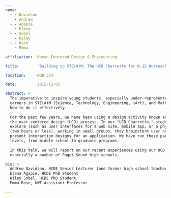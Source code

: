 ```yaml
---
name:
  - - Davidson
    - Andrew
  - - Agapie
    - Elena
  - - Sobel
    - Kiley
  - - Rose
    - Emma

affiliation:  Human Centered Design & Engineering

title:        "Building up STE(A)M: The UCD Charrette for K-12 Outreach"

location:     HUB 334

date:         2015-12-02

abstract: >
  The imperative to inspire young students, especially under-represented minorities and women, to pursue education and 
  careers in STE(A)M (Science, Technology, Engineering, (Art), and Math) fields is well known. The burning question is 
  how to do it effectively.
  
  For the past few years, we have been using a design activity known as a charrette as a way to introduce students to 
  the user-centered design (UCD) process. In our "UCD Charrette," students are given a particular design space to 
  explore (such as user interfaces for a web site, mobile app, or a physical device). In a very short period of time 
  (two hours or less), working in small groups, they brainstorm user needs, develop use-case scenarios, and create and 
  present interaction designs for an application. We have run these participatory workshops with students at various 
  levels, from middle school to graduate programs.
  
  In this talk, we will report on our recent experiences using our UCD Charrette in a variety of outreach efforts, most 
  especially a number of Puget Sound high schools.

bio: >
  Andrew Davidson, HCDE Senior Lecturer (and former high school teacher)
  Elena Agapie, HCDE PhD Student
  Kiley Sobel, HCDE PhD Student
  Emma Rose, UWT Assistant Professor
  
---
```

